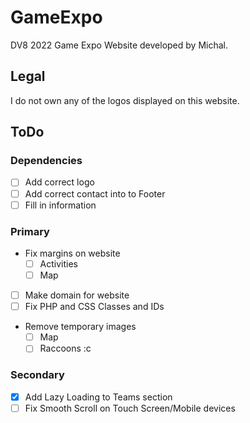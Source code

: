 # GameExpo
DV8 2022 Game Expo Website developed by Michal.

## Legal
I do not own any of the logos displayed on this website.

## ToDo
### Dependencies
- [ ] Add correct logo
- [ ] Add correct contact into to Footer
- [ ] Fill in information

### Primary
- Fix margins on website
  - [ ] Activities
  - [ ] Map
- [ ] Make domain for website
- [ ] Fix PHP and CSS Classes and IDs
- Remove temporary images
  - [ ] Map
  - [ ] Raccoons :c

### Secondary
- [x] Add Lazy Loading to Teams section
- [ ] Fix Smooth Scroll on  Touch Screen/Mobile devices
